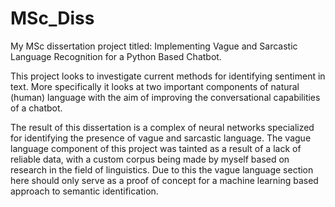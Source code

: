 # MSc_Diss

My MSc dissertation project titled: Implementing Vague and Sarcastic Language Recognition for a Python Based Chatbot.

This project looks to investigate current methods for identifying sentiment in text. More specifically it looks at two important components of natural (human) language with the aim of improving the conversational capabilities of a chatbot.

The result of this dissertation is a complex of neural networks specialized for identifying the presence of vague and sarcastic language. The vague language component of this project was tainted as a result of a lack of reliable data, with a custom corpus being made by myself based on research in the field of linguistics. Due to this the vague language section here should only serve as a proof of concept for a machine learning based approach to semantic identification.

